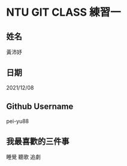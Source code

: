 # NTU GIT CLASS 練習一

姓名
----
黃沛妤

日期
----
2021/12/08

Github Username
---------------
pei-yu88

我最喜歡的三件事
---------------

睡覺 聽歌 追劇